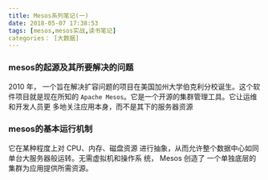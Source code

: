 ```yaml
---
title: Mesos系列笔记(一)
date: 2018-05-07 17:38:53
tags: [mesos,mesos实战,读书笔记]
categories： [大数据]
---
```

### mesos的起源及其所要解决的问题
2010 年， 一个旨在解决扩容问题的项目在美国加州大学伯克利分校诞生。这个软件项目就是现在所知的 `Apache Mesos`。它是一个开源的集群管理工具。它让运维和开发人员更
多地关注应用本身，而不是其下的服务器资源
### mesos的基本运行机制
它在某种程度上对 CPU、内存、磁盘资源
进行抽象，从而允许整个数据中心如同单台大服务器般运转。无需虚拟机和操作系
统， Mesos 创造了 一个单独底层的集群为应用提供所需资源。
